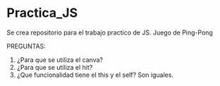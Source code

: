 # Practica_JS
Se crea repositorio para el trabajo practico de JS. Juego de Ping-Pong

PREGUNTAS:
1. ¿Para que se utiliza el canva?
2. ¿Para que se utiliza el hit?
3. ¿Que funcionalidad tiene el this y el self? Son iguales.
